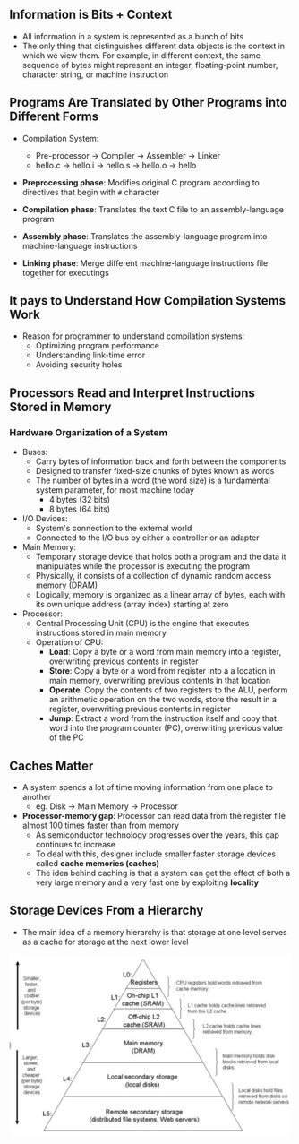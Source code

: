 ## Information is Bits + Context

- All information in a system is represented as a bunch of bits
- The only thing that distinguishes different data objects is the context in which we view them. For example, in different context, the same sequence of bytes might represent an integer, floating-point number, character string, or machine instruction

## Programs Are Translated by Other Programs into Different Forms

- Compilation System:
  - Pre-processor -> Compiler -> Assembler -> Linker
  - hello.c -> hello.i -> hello.s -> hello.o -> hello

- **Preprocessing phase**: Modifies original C program according to directives that begin with `#` character
- **Compilation phase**: Translates the text C file to an assembly-language program
- **Assembly phase**: Translates the assembly-language program into machine-language instructions
- **Linking phase**: Merge different machine-language instructions file together for executings

## It pays to Understand How Compilation Systems Work

- Reason for programmer to understand compilation systems:
  - Optimizing program performance
  - Understanding link-time error
  - Avoiding security holes

## Processors Read and Interpret Instructions Stored in Memory

### Hardware Organization of a System

- Buses:
  - Carry bytes of information back and forth between the components
  - Designed to transfer fixed-size chunks of bytes known as words
  - The number of bytes in a word (the word size) is a fundamental system parameter, for most machine today
    - 4 bytes (32 bits)
    - 8 bytes (64 bits)
- I/O Devices:
  - System's connection to the external world
  - Connected to the I/O bus by either a controller or an adapter
- Main Memory:
  - Temporary storage device that holds both a program and the data it manipulates while the processor is executing the program
  - Physically, it consists of a collection of dynamic random access memory (DRAM)
  - Logically, memory is organized as a linear array of bytes, each with its own unique address (array index) starting at zero
- Processor:
  - Central Processing Unit (CPU) is the engine that executes instructions stored in main memory
  - Operation of CPU:
    - **Load**: Copy a byte or a word from main memory into a register, overwriting previous contents in register
    - **Store**: Copy a byte or a word from register into a a location in main memory, overwriting previous contents in that location
    - **Operate**: Copy the contents of two registers to the ALU, perform an arithmetic operation on the two words, store the result in a register, overwriting previous contents in register
    - **Jump**: Extract a word from the instruction itself and copy that word into the program counter (PC), overwriting previous value of the PC

## Caches Matter

- A system spends a lot of time moving information from one place to another
  - eg. Disk -> Main Memory -> Processor
- **Processor-memory gap**: Processor can read data from the register file almost 100 times faster than from memory
  - As semiconductor technology progresses over the years, this gap continues to increase
  - To deal with this, designer include smaller faster storage devices called **cache memories (caches)**
  - The idea behind caching is that a system can get the effect of both a very large memory and a very fast one by exploiting **locality**

## Storage Devices From a Hierarchy

- The main idea of a memory hierarchy is that storage at one level serves as a cache for storage at the next lower level

![](./memory_hierarchy.png)
